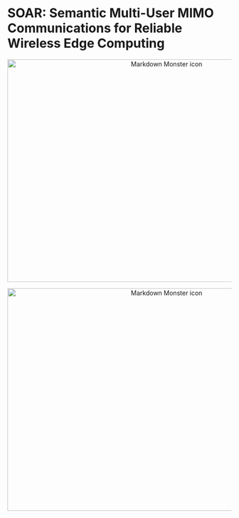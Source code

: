 # SOAR: Semantic Multi-User MIMO Communications for Reliable Wireless Edge Computing 

<p align="center">
<img src="../Images/SOAR_pipeline_v2.png"
     alt="Markdown Monster icon" width="700" height="500"
     style="float: center;" />
</p>

<p align="center">
<img src="../Images/SOAR-Setting.png"
     alt="Markdown Monster icon" width="700" height="500"
     style="float: center;" />
</p>
